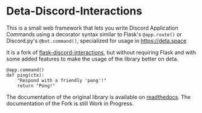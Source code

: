 # Deta-Discord-Interactions

This is a small web framework that lets you write Discord Application Commands using a decorator syntax similar to Flask's `@app.route()` or Discord.py's `@bot.command()`, specialized for usage in https://deta.space

It is a fork of [flask-discord-interactions](https://pypi.org/project/Flask-Discord-Interactions/), but without requiring Flask and with some added features to make the usage of the library better on deta.

```
@app.command()
def ping(ctx):
    "Respond with a friendly 'pong'!"
    return "Pong!"
```

The documentation of the original library is available on [readthedocs](https://flask-discord-interactions.readthedocs.io/).
The documentation of the Fork is still Work in Progress.
